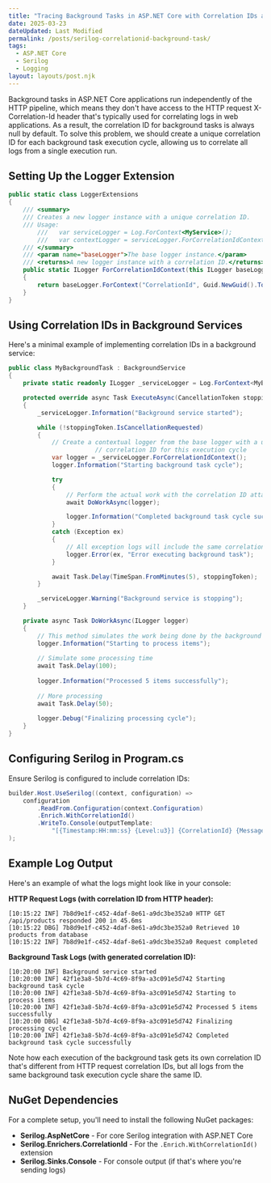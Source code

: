 ```yaml
---
title: "Tracing Background Tasks in ASP.NET Core with Correlation IDs and Serilog"
date: 2025-03-23
dateUpdated: Last Modified
permalink: /posts/serilog-correlationid-background-task/
tags:
  - ASP.NET Core
  - Serilog
  - Logging
layout: layouts/post.njk
---
```


Background tasks in ASP.NET Core applications run independently of the HTTP pipeline, which means they don't have access to the HTTP request X-Correlation-Id header that's typically used for correlating logs in web applications. As a result, the correlation ID for background tasks is always null by default. To solve this problem, we should create a unique correlation ID for each background task execution cycle, allowing us to correlate all logs from a single execution run.

## Setting Up the Logger Extension

```csharp
public static class LoggerExtensions
{
    /// <summary>
    /// Creates a new logger instance with a unique correlation ID.
    /// Usage:
		///   var serviceLogger = Log.ForContext<MyService>();
		///   var contextLogger = serviceLogger.ForCorrelationIdContext(); // this one has a unique correlation ID
    /// </summary>
    /// <param name="baseLogger">The base logger instance.</param>
    /// <returns>A new logger instance with a correlation ID.</returns>
    public static ILogger ForCorrelationIdContext(this ILogger baseLogger)
    {
        return baseLogger.ForContext("CorrelationId", Guid.NewGuid().ToString());
    }
}
```

## Using Correlation IDs in Background Services

Here's a minimal example of implementing correlation IDs in a background service:

```csharp
public class MyBackgroundTask : BackgroundService
{
    private static readonly ILogger _serviceLogger = Log.ForContext<MyBackgroundTask>();

    protected override async Task ExecuteAsync(CancellationToken stoppingToken)
    {
        _serviceLogger.Information("Background service started");

        while (!stoppingToken.IsCancellationRequested)
        {
            // Create a contextual logger from the base logger with a unique
						// correlation ID for this execution cycle
            var logger = _serviceLogger.ForCorrelationIdContext();
            logger.Information("Starting background task cycle");

            try
            {
                // Perform the actual work with the correlation ID attached to all logs
                await DoWorkAsync(logger);

                logger.Information("Completed background task cycle successfully");
            }
            catch (Exception ex)
            {
                // All exception logs will include the same correlation ID
                logger.Error(ex, "Error executing background task");
            }

            await Task.Delay(TimeSpan.FromMinutes(5), stoppingToken);
        }

        _serviceLogger.Warning("Background service is stopping");
    }

    private async Task DoWorkAsync(ILogger logger)
    {
        // This method simulates the work being done by the background task
        logger.Information("Starting to process items");
        
        // Simulate some processing time
        await Task.Delay(100);
        
        logger.Information("Processed 5 items successfully");
        
        // More processing
        await Task.Delay(50);
        
        logger.Debug("Finalizing processing cycle");
    }
}
```

## Configuring Serilog in Program.cs

Ensure Serilog is configured to include correlation IDs:

```csharp
builder.Host.UseSerilog((context, configuration) => 
    configuration
        .ReadFrom.Configuration(context.Configuration)
        .Enrich.WithCorrelationId()
        .WriteTo.Console(outputTemplate: 
            "[{Timestamp:HH:mm:ss} {Level:u3}] {CorrelationId} {Message:lj} {Properties:j}{NewLine}{Exception}")
);
```

## Example Log Output

Here's an example of what the logs might look like in your console:

**HTTP Request Logs (with correlation ID from HTTP header):**

```
[10:15:22 INF] 7b8d9e1f-c452-4daf-8e61-a9dc3be352a0 HTTP GET /api/products responded 200 in 45.6ms
[10:15:22 DBG] 7b8d9e1f-c452-4daf-8e61-a9dc3be352a0 Retrieved 10 products from database
[10:15:22 INF] 7b8d9e1f-c452-4daf-8e61-a9dc3be352a0 Request completed
```

**Background Task Logs (with generated correlation ID):**

```
[10:20:00 INF] Background service started
[10:20:00 INF] 42f1e3a8-5b7d-4c69-8f9a-a3c091e5d742 Starting background task cycle
[10:20:00 INF] 42f1e3a8-5b7d-4c69-8f9a-a3c091e5d742 Starting to process items
[10:20:00 INF] 42f1e3a8-5b7d-4c69-8f9a-a3c091e5d742 Processed 5 items successfully
[10:20:00 DBG] 42f1e3a8-5b7d-4c69-8f9a-a3c091e5d742 Finalizing processing cycle
[10:20:00 INF] 42f1e3a8-5b7d-4c69-8f9a-a3c091e5d742 Completed background task cycle successfully
```

Note how each execution of the background task gets its own correlation ID that's different from HTTP request correlation IDs, but all logs from the same background task execution cycle share the same ID.

## NuGet Dependencies

For a complete setup, you'll need to install the following NuGet packages:

* **Serilog.AspNetCore** - For core Serilog integration with ASP.NET Core
* **Serilog.Enrichers.CorrelationId** - For the `.Enrich.WithCorrelationId()` extension
* **Serilog.Sinks.Console** - For console output (if that's where you're sending logs)
